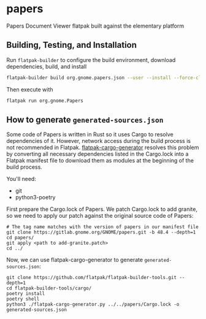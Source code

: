 # papers
Papers Document Viewer flatpak built against the elementary platform

## Building, Testing, and Installation
Run `flatpak-builder` to configure the build environment, download dependencies, build, and install

```bash
flatpak-builder build org.gnome.papers.json --user --install --force-clean --install-deps-from=appcenter --install-deps-from=flathub
```

Then execute with

```bash
flatpak run org.gnome.Papers
```

## How to generate `generated-sources.json`
Some code of Papers is written in Rust so it uses Cargo to resolve dependencies of it. However, network access during
the build process is not recommended in Flatpak.
[flatpak-cargo-generator](https://github.com/flatpak/flatpak-builder-tools/tree/master/cargo) resolves this problem
by converting all necessary dependencies listed in the Cargo.lock into a Flatpak manifest file to download them
as modules at the beginning of the build process.

You'll need:

- git
- python3-poetry

First prepare the Cargo.lock of Papers. We patch Cargo.lock to add granite, so we need to apply our patch against
the original source code of Papers:

```
# The tag name matches with the version of papers in our manifest file
git clone https://gitlab.gnome.org/GNOME/papers.git -b 48.4 --depth=1
cd papers/
git apply <path to add-granite.patch>
cd ../
```

Now, we can use flatpak-cargo-generator to generate `generated-sources.json`:

```
git clone https://github.com/flatpak/flatpak-builder-tools.git --depth=1
cd flatpak-builder-tools/cargo/
poetry install
poetry shell
python3 ./flatpak-cargo-generator.py ../../papers/Cargo.lock -o generated-sources.json
```
